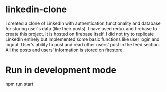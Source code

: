 # linkedin-clone
I created a clone of LinkedIn with authentication functionality and database for storing user's data (like their posts). I have used redux and firebase to create this project. It is hosted on firebase itself.
I did not try to replicate LinkedIn entirely but implemented some basic functions like user login and logout. User's ability to post and read other users' post in the feed section.
All the posts and users' information is stored on firestore.

# Run in development mode
npm run start
